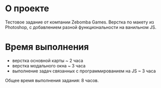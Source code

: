 # О проекте
Тестовое задание от компании Zebomba Games. Верстка по макету из Photoshop, с добавлением разной функциональности на ванильном JS.


# Время выполнения
- верстка основной карты ~ 2 часа
- верстка модального окна ~ 3 часа
- выполнение задач связанных с программированием на JS ~ 3 часа

Общее время выполнения задания: 8 часов.
 
